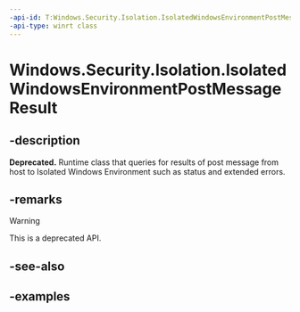 ```yaml
---
-api-id: T:Windows.Security.Isolation.IsolatedWindowsEnvironmentPostMessageResult
-api-type: winrt class
---
```


# Windows.Security.Isolation.IsolatedWindowsEnvironmentPostMessageResult

<!--
public sealed class IsolatedWindowsEnvironmentPostMessageResult
-->

## -description

**Deprecated.** Runtime class that queries for results of post message from host to Isolated Windows Environment such as status and extended errors.

## -remarks

> [!WARNING]
> This is a deprecated API.

## -see-also

## -examples
